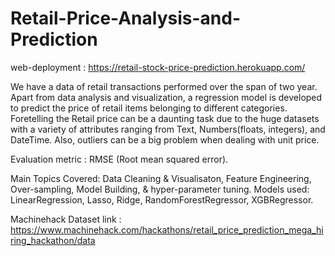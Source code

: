 # Retail-Price-Analysis-and-Prediction
web-deployment : https://retail-stock-price-prediction.herokuapp.com/

We have a data of retail transactions performed over the span of two year. Apart from data analysis and visualization, a regression model is developed to predict the price of retail items belonging to different categories. Foretelling the Retail price can be a daunting task due to the huge datasets with a variety of attributes ranging from Text, Numbers(floats, integers), and DateTime. Also, outliers can be a big problem when dealing with unit price.

Evaluation metric : RMSE (Root mean squared error).

Main Topics Covered: Data Cleaning & Visualisaton, Feature Engineering, Over-sampling, Model Building, & hyper-parameter tuning.
Models used: LinearRegression, Lasso, Ridge, RandomForestRegressor, XGBRegressor.

Machinehack Dataset link : https://www.machinehack.com/hackathons/retail_price_prediction_mega_hiring_hackathon/data
